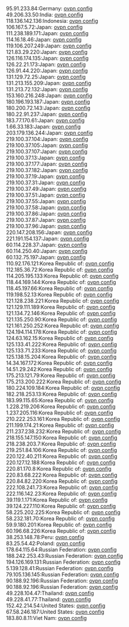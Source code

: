 95.91.233.84:Germany: [ovpn config](vpn/95_91_233_84.ovpn)  
49.206.33.50:India: [ovpn config](vpn/49_206_33_50.ovpn)  
118.136.142.136:Indonesia: [ovpn config](vpn/118_136_142_136.ovpn)  
106.167.5.72:Japan: [ovpn config](vpn/106_167_5_72.ovpn)  
111.238.189.171:Japan: [ovpn config](vpn/111_238_189_171.ovpn)  
114.16.18.46:Japan: [ovpn config](vpn/114_16_18_46.ovpn)  
119.106.207.249:Japan: [ovpn config](vpn/119_106_207_249.ovpn)  
121.83.29.220:Japan: [ovpn config](vpn/121_83_29_220.ovpn)  
126.116.174.135:Japan: [ovpn config](vpn/126_116_174_135.ovpn)  
126.22.21.173:Japan: [ovpn config](vpn/126_22_21_173.ovpn)  
126.91.44.220:Japan: [ovpn config](vpn/126_91_44_220.ovpn)  
131.129.72.25:Japan: [ovpn config](vpn/131_129_72_25.ovpn)  
131.213.155.209:Japan: [ovpn config](vpn/131_213_155_209.ovpn)  
131.213.72.132:Japan: [ovpn config](vpn/131_213_72_132.ovpn)  
153.160.216.248:Japan: [ovpn config](vpn/153_160_216_248.ovpn)  
180.196.193.187:Japan: [ovpn config](vpn/180_196_193_187.ovpn)  
180.200.72.143:Japan: [ovpn config](vpn/180_200_72_143.ovpn)  
180.22.91.237:Japan: [ovpn config](vpn/180_22_91_237.ovpn)  
183.77.170.61:Japan: [ovpn config](vpn/183_77_170_61.ovpn)  
1.66.33.183:Japan: [ovpn config](vpn/1_66_33_183.ovpn)  
203.179.136.244:Japan: [ovpn config](vpn/203_179_136_244.ovpn)  
219.100.37.104:Japan: [ovpn config](vpn/219_100_37_104.ovpn)  
219.100.37.105:Japan: [ovpn config](vpn/219_100_37_105.ovpn)  
219.100.37.107:Japan: [ovpn config](vpn/219_100_37_107.ovpn)  
219.100.37.13:Japan: [ovpn config](vpn/219_100_37_13.ovpn)  
219.100.37.177:Japan: [ovpn config](vpn/219_100_37_177.ovpn)  
219.100.37.182:Japan: [ovpn config](vpn/219_100_37_182.ovpn)  
219.100.37.19:Japan: [ovpn config](vpn/219_100_37_19.ovpn)  
219.100.37.31:Japan: [ovpn config](vpn/219_100_37_31.ovpn)  
219.100.37.49:Japan: [ovpn config](vpn/219_100_37_49.ovpn)  
219.100.37.51:Japan: [ovpn config](vpn/219_100_37_51.ovpn)  
219.100.37.55:Japan: [ovpn config](vpn/219_100_37_55.ovpn)  
219.100.37.58:Japan: [ovpn config](vpn/219_100_37_58.ovpn)  
219.100.37.86:Japan: [ovpn config](vpn/219_100_37_86.ovpn)  
219.100.37.87:Japan: [ovpn config](vpn/219_100_37_87.ovpn)  
219.100.37.96:Japan: [ovpn config](vpn/219_100_37_96.ovpn)  
220.147.208.156:Japan: [ovpn config](vpn/220_147_208_156.ovpn)  
221.191.154.137:Japan: [ovpn config](vpn/221_191_154_137.ovpn)  
60.114.228.37:Japan: [ovpn config](vpn/60_114_228_37.ovpn)  
60.114.250.40:Japan: [ovpn config](vpn/60_114_250_40.ovpn)  
60.132.75.197:Japan: [ovpn config](vpn/60_132_75_197.ovpn)  
110.92.176.121:Korea Republic of: [ovpn config](vpn/110_92_176_121.ovpn)  
112.185.36.72:Korea Republic of: [ovpn config](vpn/112_185_36_72.ovpn)  
114.205.195.133:Korea Republic of: [ovpn config](vpn/114_205_195_133.ovpn)  
118.44.169.144:Korea Republic of: [ovpn config](vpn/118_44_169_144.ovpn)  
118.45.197.66:Korea Republic of: [ovpn config](vpn/118_45_197_66.ovpn)  
119.198.52.13:Korea Republic of: [ovpn config](vpn/119_198_52_13.ovpn)  
121.128.238.221:Korea Republic of: [ovpn config](vpn/121_128_238_221.ovpn)  
121.129.111.189:Korea Republic of: [ovpn config](vpn/121_129_111_189.ovpn)  
121.134.72.146:Korea Republic of: [ovpn config](vpn/121_134_72_146.ovpn)  
121.135.250.90:Korea Republic of: [ovpn config](vpn/121_135_250_90.ovpn)  
121.161.250.252:Korea Republic of: [ovpn config](vpn/121_161_250_252.ovpn)  
124.194.114.178:Korea Republic of: [ovpn config](vpn/124_194_114_178.ovpn)  
124.63.162.15:Korea Republic of: [ovpn config](vpn/124_63_162_15.ovpn)  
125.133.41.222:Korea Republic of: [ovpn config](vpn/125_133_41_222.ovpn)  
125.133.71.233:Korea Republic of: [ovpn config](vpn/125_133_71_233.ovpn)  
125.138.15.204:Korea Republic of: [ovpn config](vpn/125_138_15_204.ovpn)  
14.34.167.172:Korea Republic of: [ovpn config](vpn/14_34_167_172.ovpn)  
14.51.29.242:Korea Republic of: [ovpn config](vpn/14_51_29_242.ovpn)  
175.213.121.79:Korea Republic of: [ovpn config](vpn/175_213_121_79.ovpn)  
175.213.200.222:Korea Republic of: [ovpn config](vpn/175_213_200_222.ovpn)  
180.224.109.184:Korea Republic of: [ovpn config](vpn/180_224_109_184.ovpn)  
182.218.253.13:Korea Republic of: [ovpn config](vpn/182_218_253_13.ovpn)  
183.99.115.65:Korea Republic of: [ovpn config](vpn/183_99_115_65.ovpn)  
1.228.219.206:Korea Republic of: [ovpn config](vpn/1_228_219_206.ovpn)  
1.237.205.116:Korea Republic of: [ovpn config](vpn/1_237_205_116.ovpn)  
210.222.253.161:Korea Republic of: [ovpn config](vpn/210_222_253_161.ovpn)  
211.199.174.21:Korea Republic of: [ovpn config](vpn/211_199_174_21.ovpn)  
211.237.238.232:Korea Republic of: [ovpn config](vpn/211_237_238_232.ovpn)  
218.155.147.150:Korea Republic of: [ovpn config](vpn/218_155_147_150.ovpn)  
218.238.203.7:Korea Republic of: [ovpn config](vpn/218_238_203_7.ovpn)  
219.251.84.106:Korea Republic of: [ovpn config](vpn/219_251_84_106.ovpn)  
220.122.40.211:Korea Republic of: [ovpn config](vpn/220_122_40_211.ovpn)  
220.127.12.188:Korea Republic of: [ovpn config](vpn/220_127_12_188.ovpn)  
220.81.170.8:Korea Republic of: [ovpn config](vpn/220_81_170_8.ovpn)  
220.83.68.222:Korea Republic of: [ovpn config](vpn/220_83_68_222.ovpn)  
220.84.82.220:Korea Republic of: [ovpn config](vpn/220_84_82_220.ovpn)  
222.108.241.73:Korea Republic of: [ovpn config](vpn/222_108_241_73.ovpn)  
222.116.142.23:Korea Republic of: [ovpn config](vpn/222_116_142_23.ovpn)  
39.119.1.171:Korea Republic of: [ovpn config](vpn/39_119_1_171.ovpn)  
39.124.227.110:Korea Republic of: [ovpn config](vpn/39_124_227_110.ovpn)  
58.225.202.225:Korea Republic of: [ovpn config](vpn/58_225_202_225.ovpn)  
58.232.181.70:Korea Republic of: [ovpn config](vpn/58_232_181_70.ovpn)  
59.9.180.201:Korea Republic of: [ovpn config](vpn/59_9_180_201.ovpn)  
60.196.68.226:Korea Republic of: [ovpn config](vpn/60_196_68_226.ovpn)  
38.253.148.78:Peru: [ovpn config](vpn/38_253_148_78.ovpn)  
83.25.54.42:Poland: [ovpn config](vpn/83_25_54_42.ovpn)  
178.64.115.64:Russian Federation: [ovpn config](vpn/178_64_115_64.ovpn)  
188.242.253.43:Russian Federation: [ovpn config](vpn/188_242_253_43.ovpn)  
194.126.169.131:Russian Federation: [ovpn config](vpn/194_126_169_131.ovpn)  
5.139.128.41:Russian Federation: [ovpn config](vpn/5_139_128_41.ovpn)  
79.105.136.145:Russian Federation: [ovpn config](vpn/79_105_136_145.ovpn)  
90.188.92.196:Russian Federation: [ovpn config](vpn/90_188_92_196.ovpn)  
90.188.92.196:Russian Federation: [ovpn config](vpn/90_188_92_196.ovpn)  
49.228.104.47:Thailand: [ovpn config](vpn/49_228_104_47.ovpn)  
49.228.41.77:Thailand: [ovpn config](vpn/49_228_41_77.ovpn)  
152.42.214.54:United States: [ovpn config](vpn/152_42_214_54.ovpn)  
67.58.246.187:United States: [ovpn config](vpn/67_58_246_187.ovpn)  
183.80.8.11:Viet Nam: [ovpn config](vpn/183_80_8_11.ovpn)  
